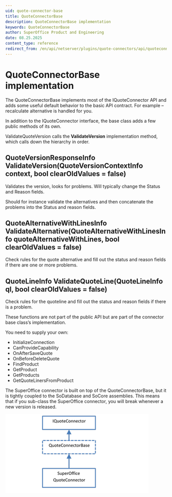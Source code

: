 ```yaml
---
uid: quote-connector-base
title: QuoteConnectorBase
description: QuoteConnectorBase implementation
keywords: QuoteConnectorBase
author: SuperOffice Product and Engineering
date: 08.25.2025
content_type: reference
redirect_from: /en/api/netserver/plugins/quote-connectors/api/quoteconnectorbase
---
```


# QuoteConnectorBase implementation

The QuoteConnectorBase implements most of the IQuoteConnector API and adds some useful default behavior to the basic API contract. For example – recalculate alternative is handled for you.

In addition to the IQuoteConnector interface, the base class adds a few public methods of its own.

ValidateQuoteVersion calls the **ValidateVersion** implementation method, which calls down the hierarchy in order.

## QuoteVersionResponseInfo ValidateVersion(QuoteVersionContextInfo context, bool clearOldValues = false)

Validates the version, looks for problems. Will typically change the Status and Reason fields.

Should for instance validate the alternatives and then concatenate the problems into the Status and reason fields.

<!-- markdownlint-disable-next-line MD013 -->
## QuoteAlternativeWithLinesInfo ValidateAlternative(QuoteAlternativeWithLinesInfo quoteAlternativeWithLines, bool clearOldValues = false)

Check rules for the quote alternative and fill out the status and reason fields if there are one or more problems.

## QuoteLineInfo ValidateQuoteLine(QuoteLineInfo ql, bool clearOldValues = false)

Check rules for the quoteline and fill out the status and reason fields if there is a problem.

These functions are not part of the public API but are part of the connector base class’s implementation.

You need to supply your own:

* InitializeConnection
* CanProvideCapability
* OnAfterSaveQuote
* OnBeforeDeleteQuote
* FindProduct
* GetProduct
* GetProducts
* GetQuoteLinersFromProduct

The SuperOffice connector is built on top of the QuoteConnectorBase, but it is tightly coupled to the SoDatabase and SoCore assemblies. This means that if you sub-class the SuperOffice connector, you will break whenever a new version is released.

![42][img1]

<!-- Referenced images -->
[img1]: media/image042.png
